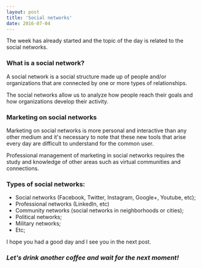 ```yaml
---
layout: post
title: 'Social networks'
date: 2016-07-04
---
```


The week has already started and the topic of the day is related to the social networks.

### What is a social network?

A social network is a social structure made up of people and/or organizations that are connected by one or more types of relationships.

The social networks allow us to analyze how people reach their goals and how organizations develop their activity.

### Marketing on social networks

Marketing on social networks is more personal and interactive than any other medium and it's necessary to note that these new tools that arise every day are difficult to understand for the common user.

Professional management of marketing in social networks requires the study and knowledge of other areas such as virtual communities and connections.

### Types of social networks:

* Social networks (Facebook, Twitter, Instagram, Google+, Youtube, etc);
* Professional networks (LinkedIn, etc)
* Community networks (social networks in neighborhoods or cities);
* Political networks;
* Military networks;
* Etc;

I hope you had a good day and I see you in the next post.

### *Let's drink another coffee and wait for the next moment!*